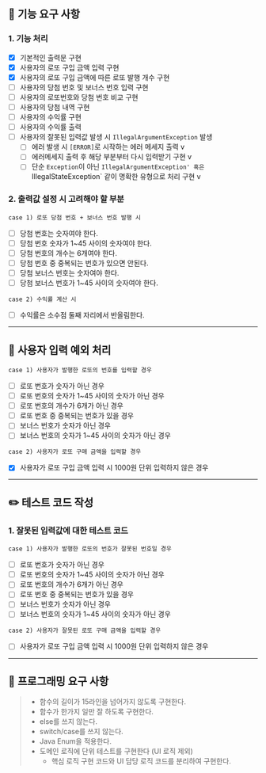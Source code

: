 ## 🚀 기능 요구 사항

### 1. 기능 처리
- [x] 기본적인 출력문 구현
- [x] 사용자의 로또 구입 금액 입력 구현
- [x] 사용자의 로또 구입 금액에 따른 로또 발행 개수 구현
- [ ] 사용자의 당첨 번호 및 보너스 번호 입력 구현
- [ ] 사용자의 로또번호와 당첨 번호 비교 구현
- [ ] 사용자의 당첨 내역 구현
- [ ] 사용자의 수익률 구현
- [ ] 사용자의 수익률 출력
- [ ] 사용자의 잘못된 입력값 발생 시 `IllegalArgumentException` 발생
  - [ ] 에러 발생 시 `[ERROR]`로 시작하는 에러 메세지 출력 v
  - [ ] 에러메세지 출력 후 해당 부분부터 다시 입력받기 구현 v
  - [ ] 단순 `Exception`이 아닌 `IllegalArgumentException' 혹은 `IllegalStateException` 같이 명확한 유형으로 처리 구현 v

### 2. 출력값 설정 시 고려해야 할 부분

```case 1) 로또 당첨 번호 + 보너스 번호 발행 시 ```
- [ ] 당첨 번호는 숫자여야 한다.
- [ ] 당첨 번호 숫자가 1~45 사이의 숫자여야 한다.
- [ ] 당첨 번호의 개수는 6개여야 한다.
- [ ] 당첨 번호 중 중복되는 번호가 있으면 안된다.
- [ ] 당첨 보너스 번호는 숫자여야 한다.
- [ ] 당첨 보너스 번호가 1~45 사이의 숫자여야 한다.

```case 2) 수익률 계산 시 ```
- [ ] 수익률은 소수점 둘째 자리에서 반올림한다.

---

## 🚨 사용자 입력 예외 처리

```case 1) 사용자가 발행한 로또의 번호를 입력할 경우```
- [ ] 로또 번호가 숫자가 아닌 경우
- [ ] 로또 번호의 숫자가 1~45 사이의 숫자가 아닌 경우
- [ ] 로또 번호의 개수가 6개가 아닌 경우
- [ ] 로또 번호 중 중복되는 번호가 있을 경우
- [ ] 보너스 번호가 숫자가 아닌 경우
- [ ] 보너스 번호의 숫자가 1~45 사이의 숫자가 아닌 경우

```case 2) 사용자가 로또 구매 금액을 입력할 경우```
- [x] 사용자가 로또 구입 금액 입력 시 1000원 단위 입력하지 않은 경우

---

## ✏️ 테스트 코드 작성

### 1. 잘못된 입력값에 대한 테스트 코드
```case 1) 사용자가 발행한 로또의 번호가 잘못된 번호일 경우```
- [ ] 로또 번호가 숫자가 아닌 경우
- [ ] 로또 번호의 숫자가 1~45 사이의 숫자가 아닌 경우
- [ ] 로또 번호의 개수가 6개가 아닌 경우
- [ ] 로또 번호 중 중복되는 번호가 있을 경우
- [ ] 보너스 번호가 숫자가 아닌 경우
- [ ] 보너스 번호의 숫자가 1~45 사이의 숫자가 아닌 경우

```case 2) 사용자가 잘못된 로또 구매 금액을 입력할 경우```
- [ ] 사용자가 로또 구입 금액 입력 시 1000원 단위 입력하지 않은 경우

---

## 🎯 프로그래밍 요구 사항

> - 함수의 길이가 15라인을 넘어가지 않도록 구현한다.
> - 함수가 한가지 일만 잘 하도록 구현한다.
> - else를 쓰지 않는다.
> - switch/case를 쓰지 않는다.
> - Java Enum을 적용한다.
> - 도메인 로직에 단위 테스트를 구현한다 (UI 로직 제외)
>   - 핵심 로직 구현 코드와 UI 담당 로직 코드를 분리하여 구현한다.